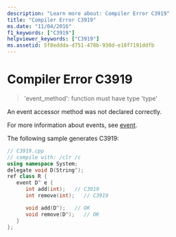 ```yaml
---
description: "Learn more about: Compiler Error C3919"
title: "Compiler Error C3919"
ms.date: "11/04/2016"
f1_keywords: ["C3919"]
helpviewer_keywords: ["C3919"]
ms.assetid: 5f8eddda-d751-478b-930d-e18f7191ddfb
---
```

# Compiler Error C3919

> 'event_method': function must have type 'type'

An event accessor method was not declared correctly.

For more information about events, see [event](../../extensions/event-cpp-component-extensions.md).

The following sample generates C3919:

```cpp
// C3919.cpp
// compile with: /clr /c
using namespace System;
delegate void D(String^);
ref class R {
   event D^ e {
      int add(int);   // C3919
      int remove(int);   // C3919

      void add(D^);   // OK
      void remove(D^);   // OK
   }
};
```
